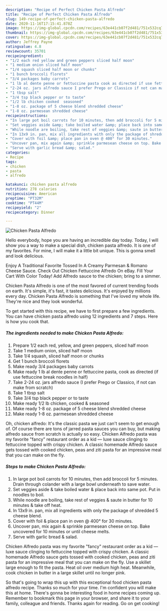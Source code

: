```yaml
---
description: "Recipe of Perfect Chicken Pasta Alfredo"
title: "Recipe of Perfect Chicken Pasta Alfredo"
slug: 149-recipe-of-perfect-chicken-pasta-alfredo
date: 2020-11-16T17:15:41.878Z
image: https://img-global.cpcdn.com/recipes/63e441cb07f2d481/751x532cq70/chicken-pasta-alfredo-recipe-main-photo.jpg
thumbnail: https://img-global.cpcdn.com/recipes/63e441cb07f2d481/751x532cq70/chicken-pasta-alfredo-recipe-main-photo.jpg
cover: https://img-global.cpcdn.com/recipes/63e441cb07f2d481/751x532cq70/chicken-pasta-alfredo-recipe-main-photo.jpg
author: Jeffrey Payne
ratingvalue: 4.8
reviewcount: 35701
recipeingredient:
- "1/2 each red yellow and green peppers sliced half moon"
- "1 medium onion sliced half moon"
- "1/4 squash sliced half moon or chunks"
- "1 bunch broccoli florets"
- "3/4 packages baby carrots"
- "1 lb al dente penne or fettuccine pasta cook as directed if use fettuccine break noodles in half"
- "2-24 oz. jars alfredo sauce I prefer Prego or Classico if not can make from scratch"
- "1 tbsp salt"
- "3/4 tsp black pepper or to taste"
- "1/2 lb chicken cooked  seasoned"
- "1-8 oz. package of 5 cheese blend shredded cheese"
- "1-8 oz. parmesean shredded cheese"
recipeinstructions:
- "In large pot boil carrots for 10 minutes, then add broccoli for 5 minutes. Drain through colander with a large bowl underneath to save water."
- "Set veggies aside &amp; take boiled water &amp; place back into same pot. Put in noodles to boil."
- "While noodle are boiling, take rest of veggies &amp; saute in butter for 10 minutes &amp; take off heat."
- "In 13x9 in. pan, mix all ingredients with only the package of shredded 5 cheese blend."
- "Cover with foil &amp; place pan in oven @ 400° for 30 minutes."
- "Uncover pan, mix again &amp; sprinkle parmesean cheese on top. Bake uncovered for 10 minutes or until cheese melts."
- "Serve with garlic bread &amp; salad."
categories:
- Recipe
tags:
- chicken
- pasta
- alfredo

katakunci: chicken pasta alfredo 
nutrition: 278 calories
recipecuisine: American
preptime: "PT32M"
cooktime: "PT44M"
recipeyield: "2"
recipecategory: Dinner

---
```



![Chicken Pasta Alfredo](https://img-global.cpcdn.com/recipes/63e441cb07f2d481/751x532cq70/chicken-pasta-alfredo-recipe-main-photo.jpg)

Hello everybody, hope you are having an incredible day today. Today, I will show you a way to make a special dish, chicken pasta alfredo. It is one of my favorites. For mine, I will make it a little bit unique. This is gonna smell and look delicious.

Enjoy A Traditional Favorite Tossed In A Creamy Parmesan &amp; Romano Cheese Sauce. Check Out Chicken Fettuccine Alfredo On eBay. Fill Your Cart With Color Today! Add Alfredo sauce to the chicken; bring to a simmer.

Chicken Pasta Alfredo is one of the most favored of current trending foods on earth. It's simple, it's fast, it tastes delicious. It's enjoyed by millions every day. Chicken Pasta Alfredo is something that I've loved my whole life. They're nice and they look wonderful.


To get started with this recipe, we have to first prepare a few ingredients. You can have chicken pasta alfredo using 12 ingredients and 7 steps. Here is how you cook that.

<!--inarticleads1-->

##### The ingredients needed to make Chicken Pasta Alfredo:

1. Prepare 1/2 each red, yellow, and green peppers, sliced half moon
1. Take 1 medium onion, sliced half moon
1. Take 1/4 squash, sliced half moon or chunks
1. Get 1 bunch broccoli florets
1. Make ready 3/4 packages baby carrots
1. Make ready 1 lb al dente penne or fettuccine pasta, cook as directed (if use fettuccine break noodles in half)
1. Take 2-24 oz. jars alfredo sauce (I prefer Prego or Classico, if not can make from scratch)
1. Take 1 tbsp salt
1. Take 3/4 tsp black pepper or to taste
1. Make ready 1/2 lb chicken, cooked &amp; seasoned
1. Make ready 1-8 oz. package of 5 cheese blend shredded cheese
1. Make ready 1-8 oz. parmesean shredded cheese


Oh, chicken alfredo: It&#39;s the classic pasta we just can&#39;t seem to get enough of. Of course there are tons of jarred pasta sauces you can buy, but making alfredo sauce from scratch is actually so easy. Chicken Alfredo pasta was my favorite &#34;fancy&#34; restaurant order as a kid — luxe sauce clinging to fettuccine topped with crispy chicken. A classic homemade Alfredo sauce gets tossed with cooked chicken, peas and ziti pasta for an impressive meal that you can make on the fly. 

<!--inarticleads2-->

##### Steps to make Chicken Pasta Alfredo:

1. In large pot boil carrots for 10 minutes, then add broccoli for 5 minutes. Drain through colander with a large bowl underneath to save water.
1. Set veggies aside &amp; take boiled water &amp; place back into same pot. Put in noodles to boil.
1. While noodle are boiling, take rest of veggies &amp; saute in butter for 10 minutes &amp; take off heat.
1. In 13x9 in. pan, mix all ingredients with only the package of shredded 5 cheese blend.
1. Cover with foil &amp; place pan in oven @ 400° for 30 minutes.
1. Uncover pan, mix again &amp; sprinkle parmesean cheese on top. Bake uncovered for 10 minutes or until cheese melts.
1. Serve with garlic bread &amp; salad.


Chicken Alfredo pasta was my favorite &#34;fancy&#34; restaurant order as a kid — luxe sauce clinging to fettuccine topped with crispy chicken. A classic homemade Alfredo sauce gets tossed with cooked chicken, peas and ziti pasta for an impressive meal that you can make on the fly. Use a skillet large enough to fit the pasta. Heat oil over medium high heat. Meanwhile, cook chicken in butter in a large skillet until no longer pink. 

So that's going to wrap this up with this exceptional food chicken pasta alfredo recipe. Thanks so much for your time. I'm confident you will make this at home. There's gonna be interesting food in home recipes coming up. Remember to bookmark this page in your browser, and share it to your family, colleague and friends. Thanks again for reading. Go on get cooking!
